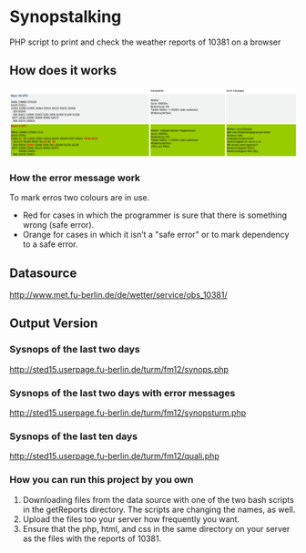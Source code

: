 # Synopstalking

PHP script to print and check the weather reports of 10381 on a browser

## How does it works
![Example](bilder/test.png)

### How the error message work

To mark erros two colours are in use.
* Red for cases in which the programmer is sure that there is something wrong (safe error).
* Orange for cases in which it isn’t a "safe error" or to mark dependency to a safe error.

## Datasource
http://www.met.fu-berlin.de/de/wetter/service/obs_10381/

## Output Version
### Sysnops of the last two days
http://sted15.userpage.fu-berlin.de/turm/fm12/synops.php
### Sysnops of the last two days with error messages
http://sted15.userpage.fu-berlin.de/turm/fm12/synopsturm.php
### Sysnops of the last ten days
http://sted15.userpage.fu-berlin.de/turm/fm12/quali.php



### How you can run this project by you own
1. Downloading files from the data source with one of the two bash scripts in the getReports directory. The scripts are changing the names, as well.
2. Upload the files too your server how frequently you want. 
2. Ensure that the php, html, and css in the same directory on your server as the files with the reports of 10381.
